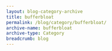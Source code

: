 ```yaml
---
layout: blog-category-archive
title: bufferbloat
permalink: /blog/category/bufferbloat/
archive-name: bufferbloat
archive-type: Category
breadcrumb: blog
---
```

